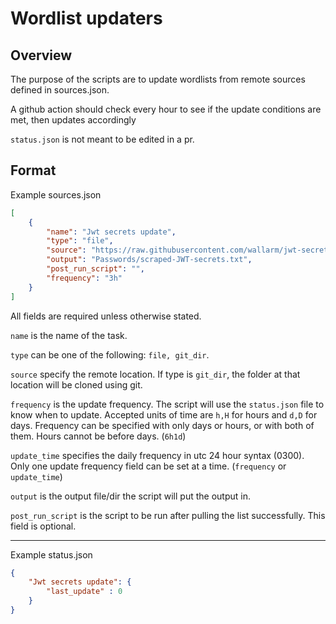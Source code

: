 # Wordlist updaters

## Overview
The purpose of the scripts are to update wordlists from remote sources defined in sources.json.

A github action should check every hour to see if the update conditions are met, then updates accordingly

`status.json` is not meant to be edited in a pr.

## Format

Example sources.json

```json
[
    {
        "name": "Jwt secrets update",
        "type": "file",
        "source": "https://raw.githubusercontent.com/wallarm/jwt-secrets/master/jwt.secrets.list",
        "output": "Passwords/scraped-JWT-secrets.txt",
        "post_run_script": "",
        "frequency": "3h"
    }
]
```

All fields are required unless otherwise stated.

`name` is the name of the task.

`type` can be one of the following: `file, git_dir`.

`source` specify the remote location. If type is `git_dir`, the folder at that location will be cloned using git.

`frequency` is the update frequency. The script will use the `status.json` file to know when to update. Accepted units of time are `h,H` for hours and `d,D` for days. Frequency can be specified with only days or hours, or with both of them. Hours cannot be before days. (`6h1d`)

`update_time` specifies the daily frequency in utc 24 hour syntax (0300). Only one update frequency field can be set at a time. (`frequency` or `update_time`)

`output` is the output file/dir the script will put the output in.

`post_run_script` is the script to be run after pulling the list successfully. This field is optional.

- - -

Example status.json

```json
{
    "Jwt secrets update": {
        "last_update" : 0
    }
}
```

